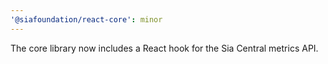 ```yaml
---
'@siafoundation/react-core': minor
---
```


The core library now includes a React hook for the Sia Central metrics API.
